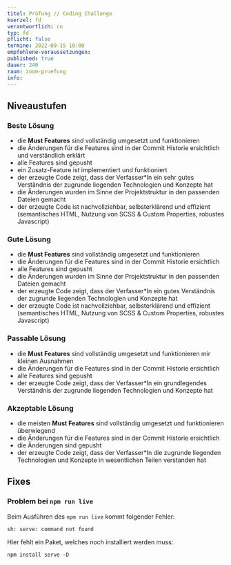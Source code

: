 ```yaml
---
titel: Prüfung // Coding Challenge
kuerzel: fd
verantwortlich: cn
typ: fd
pflicht: false
termine: 2022-09-15 10:00
empfohlene-voraussetzungen: 
published: true
dauer: 240
raum: zoom-pruefung
info: 
---
```



## Niveaustufen

### Beste Lösung
- die **Must Features** sind vollständig umgesetzt und funktionieren
- die Änderungen für die Features sind in der Commit Historie ersichtlich und verständlich erklärt
- alle Features sind gepusht
- ein Zusatz-Feature ist implementiert und funktioniert
- der erzeugte Code zeigt, dass der Verfasser\*In ein sehr gutes Verständnis der zugrunde liegenden Technologien und Konzepte hat 
- die Änderungen wurden im Sinne der Projektstruktur in den passenden Dateien gemacht
- der erzeugte Code ist nachvollziehbar, selbsterklärend und effizient (semantisches HTML, Nutzung von SCSS & Custom Properties, robustes Javascript)

### Gute Lösung
- die **Must Features** sind vollständig umgesetzt und funktionieren
- die Änderungen für die Features sind in der Commit Historie ersichtlich
- alle Features sind gepusht
- die Änderungen wurden im Sinne der Projektstruktur in den passenden Dateien gemacht
- der erzeugte Code zeigt, dass der Verfasser\*In ein gutes Verständnis der zugrunde liegenden Technologien und Konzepte hat
- der erzeugte Code ist nachvollziehbar, selbsterklärend und effizient (semantisches HTML, Nutzung von SCSS & Custom Properties, robustes Javascript)

### Passable Lösung
- die **Must Features** sind vollständig umgesetzt und funktionieren mir kleinen Ausnahmen
- die Änderungen für die Features sind in der Commit Historie ersichtlich
- alle Features sind gepusht
- der erzeugte Code zeigt, dass der Verfasser\*In ein grundlegendes Verständnis der zugrunde liegenden Technologien und Konzepte hat

### Akzeptable Lösung
- die meisten **Must Features** sind vollständig umgesetzt und funktionieren überwiegend
- die Änderungen für die Features sind in der Commit Historie ersichtlich
- die Änderungen sind gepusht
- der erzeugte Code zeigt, dass der Verfasser\*In die zugrunde liegenden Technologien und Konzepte in wesentlichen Teilen verstanden hat


## Fixes


### Problem bei `npm run live`

Beim Ausführen des `npm run live` kommt folgender Fehler:

```
sh: serve: command not found
```

Hier fehlt ein Paket, welches noch installiert werden muss:

```
npm install serve -D
```
